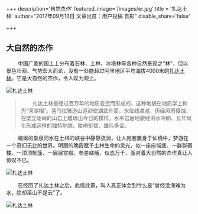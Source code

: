 +++
description='自然杰作'
featured_image='/images/er.jpg'
title = '扎达土林'
author="2017年09月13日 文章出自：用户投稿 吾影"
disable_share='false'

+++

## 大自然的杰作

&nbsp;&nbsp;&nbsp;&nbsp;&nbsp;&nbsp;&nbsp;&nbsp;中国广袤的国土上分布着石林、土林、冰塔林等各种自然景观之"林"，但以景色壮观、气势宏大而论，没有一处能超过阿里地区平均海拔4000米的[扎达土林](https://baike.baidu.com/item/%E6%9C%AD%E8%BE%BE%E5%9C%9F%E6%9E%97/1417635)。它是大自然的杰作，令人叹为观止。

![札达土林](https://tse3-mm.cn.bing.net/th/id/OIP-C.2RdgT3Fdaq14SGZnJ7aOQgHaE8?pid=ImgDetMain)

>&nbsp;&nbsp;&nbsp;&nbsp;&nbsp;&nbsp;&nbsp;&nbsp;扎达土林是经过百万年的地质变迁而形成的，这种地貌在地质学上称为“河湖相”。喜马拉雅造山运动使湖盆升高，水位线递减，历经风雨侵蚀，在壁立陡峭的山岩上雕琢出今日的模样。水平岩层地貌经洪水冲刷、长年风化形成这样的独特地貌，陡峭挺拔，雄伟多姿。

&nbsp;&nbsp;&nbsp;&nbsp;&nbsp;&nbsp;&nbsp;&nbsp;蜿蜒的象泉河水在土林的峡谷中静静流淌，让人宛若置身于仙境中，梦游在一个奇幻无比的世界。明丽的晚霞赋予土林生命的灵光，似一座座城堡、一群群碉楼、一顶顶帐篷、一层层宫殿，参差嵯峨，仪态万千，面对着大自然的杰作真让人惊叹不已。

![札达土林](https://img1.qunarzz.com/travel/poi/201211/15/4fcf4f2926793fc7ddb12cfb.jpg_480x360x95_f9e64107.jpg)

&nbsp;&nbsp;&nbsp;&nbsp;&nbsp;&nbsp;&nbsp;&nbsp;在经历了扎达土林之后，此情此景，叫人真正体会到什么是“曾经沧海难为水，除却巫山不是云”了。

![札达土林](https://tse3-mm.cn.bing.net/th/id/OIP-C.wYYYZNy5DxnKauUlyeym4QHaE8?pid=ImgDetMain)